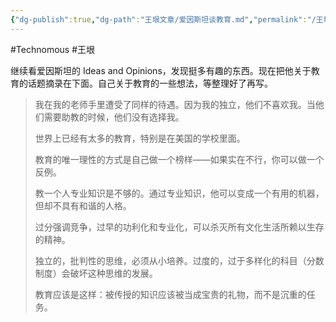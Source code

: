 ```yaml
---
{"dg-publish":true,"dg-path":"王垠文章/爱因斯坦谈教育.md","permalink":"/王垠文章/爱因斯坦谈教育/","created":"2023-12-12T14:48:07.818+08:00","updated":"2023-12-12T14:49:35.031+08:00"}
---
```


#Technomous #王垠

继续看爱因斯坦的 Ideas and Opinions，发现挺多有趣的东西。现在把他关于教育的话题摘录在下面。自己关于教育的一些想法，等整理好了再写。

> 我在我的老师手里遭受了同样的待遇。因为我的独立，他们不喜欢我。当他们需要助教的时候，他们没有选择我。
> 
> 世界上已经有太多的教育，特别是在美国的学校里面。
>
> 教育的唯一理性的方式是自己做一个榜样——如果实在不行，你可以做一个反例。
>
> 教一个人专业知识是不够的。通过专业知识，他可以变成一个有用的机器，但却不具有和谐的人格。
>
> 过分强调竞争，过早的功利化和专业化，可以杀灭所有文化生活所赖以生存的精神。
>
> 独立的，批判性的思维，必须从小培养。过度的，过于多样化的科目（分数制度）会破坏这种思维的发展。
>
> 教育应该是这样：被传授的知识应该被当成宝贵的礼物，而不是沉重的任务。